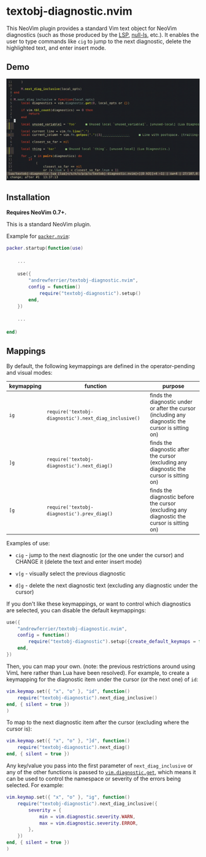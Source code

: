 # textobj-diagnostic.nvim

This NeoVim plugin provides a standard Vim text object for NeoVim diagnostics
(such as those produced by the [LSP](https://neovim.io/doc/user/lsp.html),
[null-ls](https://github.com/jose-elias-alvarez/null-ls.nvim), etc.). It enables
the user to type commands like `cig` to jump to the next diagnostic,
delete the highlighted text, and enter insert mode.

## Demo

![Demo Video](demos/demo1.gif)

## Installation

**Requires NeoVim 0.7+.**

This is a standard NeoVim plugin.

Example for [`packer.nvim`](https://github.com/wbthomason/packer.nvim):

```lua
packer.startup(function(use)

    ...

    use({
        "andrewferrier/textobj-diagnostic.nvim",
        config = function()
            require("textobj-diagnostic").setup()
        end,
    })

    ...

end)
```

## Mappings

By default, the following keymappings are defined in the operator-pending and visual modes:

| keymapping | function                                              | purpose                                                                                            |
| -          | -                                                     | -                                                                                                  |
| `ig`       | `require('textobj-diagnostic').next_diag_inclusive()` | finds the diagnostic under or after the cursor (including any diagnostic the cursor is sitting on) |
| `]g`       | `require('textobj-diagnostic').next_diag()`           | finds the diagnostic after the cursor (excluding any diagnostic the cursor is sitting on)          |
| `[g`       | `require('textobj-diagnostic').prev_diag()`           | finds the diagnostic before the cursor (excluding any diagnostic the cursor is sitting on)         |

Examples of use:

*   `cig` - jump to the next diagnostic (or the one under the cursor) and CHANGE
    it (delete the text and enter insert mode)

*   `v[g` - visually select the previous diagnostic

*   `d]g` - delete the next diagnostic text (excluding any diagnostic under the
    cursor)

If you don't like these keymappings, or want to control which diagnostics are
selected, you can disable the default keymappings:

```lua
use({
    "andrewferrier/textobj-diagnostic.nvim",
    config = function()
        require("textobj-diagnostic").setup({create_default_keymaps = false})
    end,
})
```

Then, you can map your own. (note: the previous restrictions around using VimL
here rather than Lua have been resolved). For example, to create a keymapping
for the diagnostic item under the cursor (or the next one) of `id`:

```lua
vim.keymap.set({ "x", "o" }, "id", function()
    require("textobj-diagnostic").next_diag_inclusive()
end, { silent = true })
)
```

To map to the next diagnostic item after the cursor (excluding where the cursor
is):

```lua
vim.keymap.set({ "x", "o" }, "]d", function()
    require("textobj-diagnostic").next_diag()
end, { silent = true })
```

Any key/value you pass into the first parameter of `next_diag_inclusive` or any
of the other functions is passed to
[`vim.diagnostic.get`](https://neovim.io/doc/user/diagnostic.html#vim.diagnostic.get\(\)),
which means it can be used to control the namespace or severity of the errors
being selected. For example:

```lua
vim.keymap.set({ "x", "o" }, "ig", function()
    require("textobj-diagnostic").next_diag_inclusive({
        severity = {
            min = vim.diagnostic.severity.WARN,
            max = vim.diagnostic.severity.ERROR,
        },
    })
end, { silent = true })
)
```

